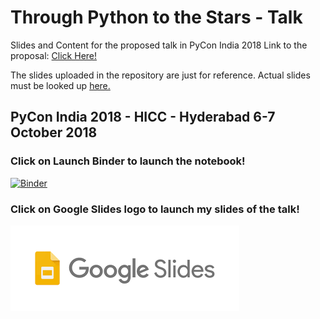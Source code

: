 # Through Python to the Stars - Talk 
Slides and Content for the proposed talk in PyCon India 2018
Link to the proposal: [Click Here!](https://in.pycon.org/cfp/2018/proposals/through-python-to-the-stars-orbital-mechanics-made-easy-and-open-source~dGK5d/)

The slides uploaded in the repository are just for reference. Actual slides must be looked up [here.](https://docs.google.com/presentation/d/1QhGIjuH9NeVeCfxgdPtqRIxoBDBqleSLuAaqTi3mcfM/edit?usp=sharing)

## PyCon India 2018 - HICC - Hyderabad 6-7 October 2018

### Click on Launch Binder to launch the notebook!
[![Binder](https://mybinder.org/badge.svg)](https://mybinder.org/v2/gh/shreyasbapat/Through_Python_to_the_Stars-Talk/master?urlpath=https%3A%2F%2Fgithub.com%2Fshreyasbapat%2FThrough_Python_to_the_Stars-Talk%2Fblob%2Fmaster%2FVisualizing%2520the%2520SpaceX%2520Tesla%2520Roadster%2520trip%2520to%2520Mars.ipynb)

### Click on Google Slides logo to launch my slides of the talk!
[![Google Slides](download.png)](https://docs.google.com/presentation/d/1QhGIjuH9NeVeCfxgdPtqRIxoBDBqleSLuAaqTi3mcfM/edit?usp=sharing)
